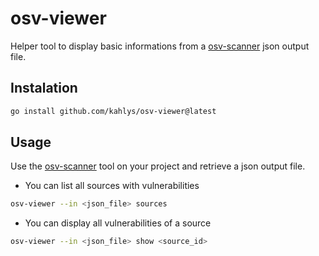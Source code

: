 # osv-viewer

Helper tool to display basic informations from a [osv-scanner](https://github.com/google/osv-scanner) json output file.

## Instalation

```sh
go install github.com/kahlys/osv-viewer@latest
```

## Usage

Use the [osv-scanner](https://github.com/google/osv-scanner) tool on your project and retrieve a json output file.

- You can list all sources with vulnerabilities

```sh
osv-viewer --in <json_file> sources
```

- You can display all vulnerabilities of a source

```sh
osv-viewer --in <json_file> show <source_id>
```
